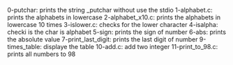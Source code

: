 0-putchar: prints the string _putchar without use the stdio
1-alphabet.c: prints the alphabets in lowercase
2-alphabet_x10.c: prints the alphabets in lowercase 10 times
3-islower.c: checks for the lower character
4-isalpha: checki is the char is alphabet
5-sign: prints the sign of number
6-abs: prints the absolute value
7-print_last_digit: prints the last digit of number
9-times_table: displaye the table
10-add.c: add two integer
11-print_to_98.c: prints all numbers to 98

